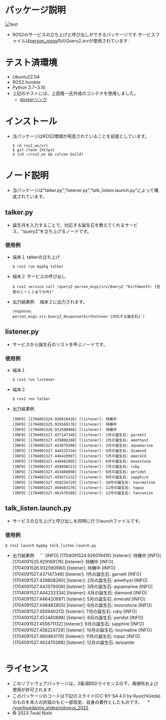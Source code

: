 # パッケージ説明
![test](https://github.com/pl1-NT/mypkg/actions/workflows/test.yml/badge.svg)
* ROS2のサービスの立ち上げと呼び出しができるパッケージです.サービスファイルは[person_msgs](https://github.com/pl1-NT/person_msgs "サービスファイル")内のQuery2.srvが使用されています.
# テスト済環境
* Ubuntu22.04
* ROS2 humble
* Python 3.7~3.10
* 上記のテストには、上田隆一氏作成のコンテナを使用しました。 
  * [dockerリンク](https://hub.docker.com/repository/docker/ryuichiueda/ubuntu22.04-ros2 "link")
# インストール
* 当パッケージはROS2環境が用意されていることを前提としています。
  ```
  $ cd ros2_ws/src
  $ git clone {https}
  $ (cd ~/ros2_ws && colcon build)
  ```
# ノード説明
* 当パッケージは"talker.py","listener.py","talk_listem.launch.py"によって構成されています。
## talker.py
* 誕生月を入力することで、対応する誕生石を教えてくれるサービス、"query2"を立ち上げるノードです。
### 使用例
* 端末１
  talkerの立ち上げ
  ```
  $ ros2 run mypkg talker
  ```
* 端末２
  サービスの呼び出し
  ```
  $ ros2 service call /query2 person_msgs/srv/Query2 "birthmonth: {任意の１～１２までの月}"
  ```
* 出力結果例
　端末２に出力されます。
  ```
  response:
  person_msgs.srv.Query2_Response(birthstone='{対応する誕生石}')
  ```
## listener.py
* サービスから誕生石のリストを呼ぶノードです。  
### 使用例
* 端末１
  ```
  $ ros2 run listener
  ```
* 端末２
  ```
  $ ros2 run talker
  ```
* 出力結果例
  ```
  [INFO] [1704091524.926019416] [listener]: 待機中
  [INFO] [1704091525.929169176] [listener]: 待機中
  [INFO] [1704091526.932590980] [listener]: 待機中
  [INFO] [1704091527.437147346] [listener]: 1月の誕生石: garnett
  [INFO] [1704091527.439808260] [listener]: 2月の誕生石: amethyst
  [INFO] [1704091527.442079308] [listener]: 3月の誕生石: aquamarine
  [INFO] [1704091527.444232334] [listener]: 4月の誕生石: diamond
  [INFO] [1704091527.446420997] [listener]: 5月の誕生石: emerald
  [INFO] [1704091527.448482805] [listener]: 6月の誕生石: moonstone
  [INFO] [1704091527.450940213] [listener]: 7月の誕生石: ruby
  [INFO] [1704091527.453460898] [listener]: 8月の誕生石: peridot
  [INFO] [1704091527.455671132] [listener]: 9月の誕生石: sapphire
  [INFO] [1704091527.458224729] [listener]: 10月の誕生石: tourmaline
  [INFO] [1704091527.460483176] [listener]: 11月の誕生石: topaz
  [INFO] [1704091527.462470388] [listener]: 12月の誕生石: tanzanite 
  ```
## talk_listen.launch.py
* サービスの立ち上げと呼び出しを同時に行うlaunchファイルです。
### 使用例
 ```
 $ ros2 launch mypkg talk_listen.launch.py
 ```
* 出力結果例
　```
  [INFO] [1704091524.926019416] [listener]: 待機中
  [INFO] [1704091525.929169176] [listener]: 待機中
  [INFO] [1704091526.932590980] [listener]: 待機中
  [INFO] [1704091527.437147346] [listener]: 1月の誕生石: garnett
  [INFO] [1704091527.439808260] [listener]: 2月の誕生石: amethyst
  [INFO] [1704091527.442079308] [listener]: 3月の誕生石: aquamarine
  [INFO] [1704091527.444232334] [listener]: 4月の誕生石: diamond
  [INFO] [1704091527.446420997] [listener]: 5月の誕生石: emerald
  [INFO] [1704091527.448482805] [listener]: 6月の誕生石: moonstone
  [INFO] [1704091527.450940213] [listener]: 7月の誕生石: ruby
  [INFO] [1704091527.453460898] [listener]: 8月の誕生石: peridot
  [INFO] [1704091527.455671132] [listener]: 9月の誕生石: sapphire
  [INFO] [1704091527.458224729] [listener]: 10月の誕生石: tourmaline
  [INFO] [1704091527.460483176] [listener]: 11月の誕生石: topaz
  [INFO] [1704091527.462470388] [listener]: 12月の誕生石: tanzanite
  ```
# ライセンス
* このソフトウェアパッケージは，3条項BSDライセンスの下，再頒布および使用が許可されます.
* このパッケージのコードは下記のスライド(CC-BY-SA 4.0 by RyuichiUeda)のものを本人の許諾のもと一部改変、自身の著作としたものです。
　* [ryuichiueda/my_slides/robosys_2022](https://github.com/ryuichiueda/my_slides/tree/master/robosys_2022/ "引用下スライド")
*  © 2023 Touki Nishi 
